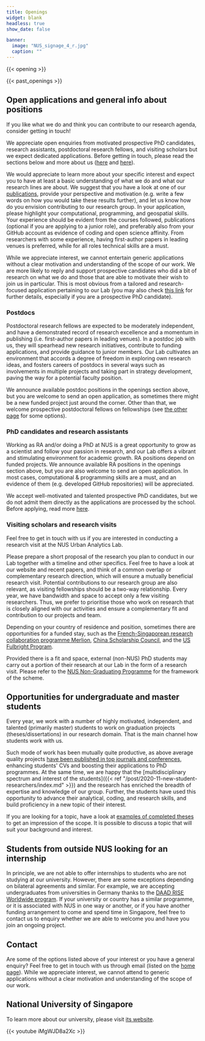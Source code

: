 ```yaml
---
title: Openings
widget: blank
headless: true
show_date: false

banner:
  image: "NUS_signage_4_r.jpg"
  caption: ""
---
```


{{< opening >}}

{{< past_openings >}}

## Open applications and general info about positions

If you like what we do and think you can contribute to our research agenda, consider getting in touch!

We appreciate open enquiries from motivated prospective PhD candidates, research assistants, postdoctoral research fellows, and visiting scholars but we expect dedicated applications.
Before getting in touch, please read the sections below and more about us ([here](../../about) and [here](../why-us)).

We would appreciate to learn more about your specific interest and expect you to have at least a basic understanding of what we do and what our research lines are about.
We suggest that you have a look at one of our [publications](/publication), provide your perspective and motivation (e.g. write a few words on how you would take these results further), and let us know how do you envision contributing to our research group.
In your application, please highlight your computational, programming, and geospatial skills.
Your experience should be evident from the courses followed, publications (optional if you are applying to a junior role), and preferably also from your GitHub account as evidence of coding and open science affinity.
From researchers with some experience, having first-author papers in leading venues is preferred, while for all roles technical skills are a must.

While we appreciate interest, we cannot entertain generic applications without a clear motivation and understanding of the scope of our work.
We are more likely to reply and support prospective candidates who did a bit of research on what we do and those that are able to motivate their wish to join us in particular.
This is most obvious from a tailored and research-focused application pertaining to our Lab (you may also check [this link](../phd) for further details, especially if you are a prospective PhD candidate).

### Postdocs

Postdoctoral research fellows are expected to be moderately independent, and have a demonstrated record of research excellence and a momentum in publishing (i.e. first-author papers in leading venues). 
In a postdoc job with us, they will spearhead new research initiatives, contribute to funding applications, and provide guidance to junior members.
Our Lab cultivates an environment that accords a degree of freedom in exploring own research ideas, and fosters careers of postdocs in several ways such as involvements in multiple projects and taking part in strategy development, paving the way for a potential faculty position.

We announce available postdoc positions in the openings section above, but you are welcome to send an open application, as sometimes there might be a new funded project just around the corner.
Other than that, we welcome prospective postdoctoral fellows on fellowships (see [the other page](../fellowships/) for some options).

### PhD candidates and research assistants

Working as RA and/or doing a PhD at NUS is a great opportunity to grow as a scientist and follow your passion in research, and our Lab offers a vibrant and stimulating environment for academic growth.
RA positions depend on funded projects.
We announce available RA positions in the openings section above, but you are also welcome to send an open application.
In most cases, computational & programming skills are a must, and an evidence of them (e.g. developed GitHub repositories) will be appreciated.

We accept well-motivated and talented prospective PhD candidates, but we do not admit them directly as the applications are processed by the school.
Before applying, read more [here](../phd).

### Visiting scholars and research visits

Feel free to get in touch with us if you are interested in conducting a research visit at the NUS Urban Analytics Lab.

Please prepare a short proposal of the research you plan to conduct in our Lab together with a timeline and other specifics.
Feel free to have a look at our website and recent papers, and think of a common overlap or complementary research direction, which will ensure a mutually beneficial research visit.
Potential contributions to our research group are also relevant, as visiting fellowships should be a two-way relationship.
Every year, we have bandwidth and space to accept only a few visiting researchers.
Thus, we prefer to prioritise those who work on research that is closely aligned with our activities and ensure a complementary fit and contribution to our projects and team.

Depending on your country of residence and position, sometimes there are opportunities for a funded stay, such as the [French-Singaporean research collaboration programme Merlion](https://www.campusfrance.org/fr/merlion), [China Scholarship Council](https://www.chinesescholarshipcouncil.com), and the [US Fulbright Program](https://www.cies.org).

Provided there is a fit and space, external (non-NUS) PhD students may carry out a portion of their research at our Lab in the form of a research visit.
Please refer to the [NUS Non-Graduating Programme](http://www.nus.edu.sg/registrar/prospective-students/non-graduating/research) for the framework of the scheme.

## Opportunities for undergraduate and master students

Every year, we work with a number of highly motivated, independent, and talented (primarily master) students to work on graduation projects (theses/dissertations) in our research domain.
That is the main channel how students work with us.

Such mode of work has been mutually quite productive, as above average quality projects [have been published in top journals and conferences](/publication), enhancing students' CVs and boosting their applications to PhD programmes.
At the same time, we are happy that the [multidisciplinary spectrum and interest of the students]({{< ref "/post/2020-11-new-student-researchers/index.md" >}}) and the research has enriched the breadth of expertise and knowledge of our group.
Further, the students have used this opportunity to advance their analytical, coding, and research skills, and build proficiency in a new topic of their interest.

If you are looking for a topic, have a look at [examples of completed theses](/opportunities/student-projects#theses-dissertations-and-capstone-projects) to get an impression of the scope.
It is possible to discuss a topic that will suit your background and interest.

## Students from outside NUS looking for an internship 

In principle, we are not able to offer internships to students who are not studying at our university.
However, there are some exceptions depending on bilateral agreements and similar.
For example, we are accepting undergraduates from universities in Germany thanks to the [DAAD RISE Worldwide program](https://www.daad.de/rise/de/rise-weltweit/).
If your university or country has a similar programme, or it is associated with NUS in one way or another, or if you have another funding arrangement to come and spend time in Singapore, feel free to contact us to enquiry whether we are able to welcome you and have you join an ongoing project.

## Contact

Are some of the options listed above of your interest or you have a general enquiry?
Feel free to get in touch with us through email (listed on the [home page](/#contact)).
While we appreciate interest, we cannot attend to generic applications without a clear motivation and understanding of the scope of our work.


## National University of Singapore

To learn more about our university, please visit [its website](http://www.nus.edu.sg).

{{< youtube iMgWJD8a2Xc >}}
